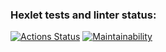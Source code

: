 ### Hexlet tests and linter status:
[![Actions Status](https://github.com/khkmlln/java-project-61/workflows/hexlet-check/badge.svg)](https://github.com/khkmlln/java-project-61/actions)
[![Maintainability](https://api.codeclimate.com/v1/badges/7bb04a5b4eb85b5c1342/maintainability)](https://codeclimate.com/github/khkmlln/java-project-61/maintainability)
